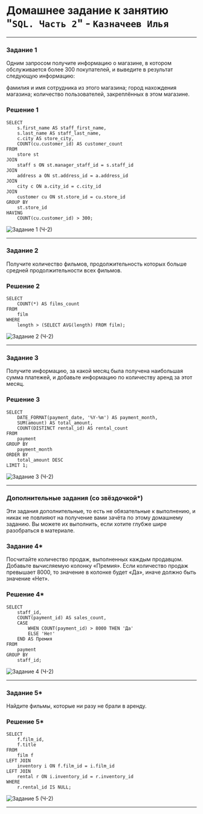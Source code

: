 # Домашнее задание к занятию "`SQL. Часть 2`" - `Казначеев Илья`

---

### Задание 1
Одним запросом получите информацию о магазине, в котором обслуживается более 300 покупателей, и выведите в результат следующую информацию:

фамилия и имя сотрудника из этого магазина;
город нахождения магазина;
количество пользователей, закреплённых в этом магазине.


### Решение 1
```
SELECT 
    s.first_name AS staff_first_name,
    s.last_name AS staff_last_name,
    c.city AS store_city,
    COUNT(cu.customer_id) AS customer_count
FROM 
    store st
JOIN 
    staff s ON st.manager_staff_id = s.staff_id
JOIN 
    address a ON st.address_id = a.address_id
JOIN 
    city c ON a.city_id = c.city_id
JOIN 
    customer cu ON st.store_id = cu.store_id
GROUP BY 
    st.store_id
HAVING 
    COUNT(cu.customer_id) > 300;
```

![Задание 1 (Ч-2)](https://github.com/user-attachments/assets/e618ea40-98fe-44a0-bf75-abb0d4174102)

---

### Задание 2
Получите количество фильмов, продолжительность которых больше средней продолжительности всех фильмов.

### Решение 2
```
SELECT 
    COUNT(*) AS films_count
FROM 
    film
WHERE 
    length > (SELECT AVG(length) FROM film);
```

![Задание 2 (Ч-2)](https://github.com/user-attachments/assets/b1063210-1041-434d-ac48-dfa3a1edeca1)

---

### Задание 3
Получите информацию, за какой месяц была получена наибольшая сумма платежей, и добавьте информацию по количеству аренд за этот месяц.

### Решение 3
```
SELECT 
    DATE_FORMAT(payment_date, '%Y-%m') AS payment_month,
    SUM(amount) AS total_amount,
    COUNT(DISTINCT rental_id) AS rental_count
FROM 
    payment
GROUP BY 
    payment_month
ORDER BY 
    total_amount DESC
LIMIT 1;
```

![Задание 3 (Ч-2)](https://github.com/user-attachments/assets/97625d78-b708-4bb8-ae96-b7dd7d0183a9)

---

### Дополнительные задания (со звёздочкой*)
Эти задания дополнительные, то есть не обязательные к выполнению, и никак не повлияют на получение вами зачёта по этому домашнему заданию. Вы можете их выполнить, если хотите глубже шире разобраться в материале.

### Задание 4*
Посчитайте количество продаж, выполненных каждым продавцом. Добавьте вычисляемую колонку «Премия». Если количество продаж превышает 8000, то значение в колонке будет «Да», иначе должно быть значение «Нет».

### Решение 4*
```
SELECT 
    staff_id,
    COUNT(payment_id) AS sales_count,
    CASE 
        WHEN COUNT(payment_id) > 8000 THEN 'Да'
        ELSE 'Нет'
    END AS Премия
FROM 
    payment
GROUP BY 
    staff_id;
```

![Задание 4 (Ч-2)](https://github.com/user-attachments/assets/6bf02b56-40bb-466a-ac97-089a44c5b844)

---

### Задание 5*
Найдите фильмы, которые ни разу не брали в аренду.

### Решение 5*
```
SELECT 
    f.film_id,
    f.title
FROM 
    film f
LEFT JOIN 
    inventory i ON f.film_id = i.film_id
LEFT JOIN 
    rental r ON i.inventory_id = r.inventory_id
WHERE 
    r.rental_id IS NULL;
```

![Задание 5 (Ч-2)](https://github.com/user-attachments/assets/60aacc30-6af3-4104-89fc-7dd0634a89ab)

---
